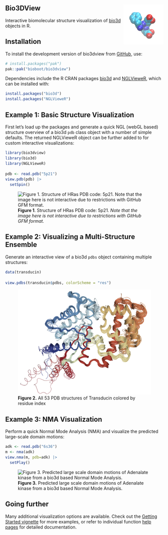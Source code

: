 
<!-- README.md is generated from README.Rmd. Please edit that file -->

## Bio3DView <img src="man/figures/bio3d-logo.png" align="right" />

<!-- badges: start -->
<!-- badges: end -->

Interactive biomolecular structure visualization of
[bio3d](http://thegrantlab.org/bio3d/) objects in R.

## Installation

To install the development version of bio3dview from
[GitHub](https://github.com/bioboot/bio3dview), use:

``` r
# install.packages("pak")
pak::pak("bioboot/bio3dview")
```

Dependencies include the R CRAN packages
[bio3d](https://cran.r-project.org/web/packages/bio3d/index.html) and
[NGLVieweR](https://cran.r-project.org/web/packages/NGLVieweR/), which
can be installed with:

``` r
install.packages("bio3d")
install.packages("NGLVieweR")
```

## Example 1: Basic Structure Visualization

First let’s load up the packages and generate a quick NGL (webGL based)
structure overview of a bio3d `pdb` class object with a number of simple
defaults. The returned NGLVieweR object can be further added to for
custom interactive visualizations:

``` r
library(bio3dview)
library(bio3d)
library(NGLVieweR)

pdb <- read.pdb("5p21")
view.pdb(pdb) |>
  setSpin()
```

<figure>
<img src="man/figures/fig1a.gif"
alt="Figure 1. Structure of HRas PDB code: 5p21. Note that the image here is not interactive due to restrictions with GitHub GFM format." />
<figcaption aria-hidden="true"><strong>Figure 1</strong>. Structure of
HRas PDB code: 5p21. <em>Note that the image here is not interactive due
to restrictions with GitHub GFM format.</em></figcaption>
</figure>

## Example 2: Visualizing a Multi-Structure Ensemble

Generate an interactive view of a bio3d `pdbs` object containing
multiple structures:

``` r
data(transducin)

view.pdbs(transducin$pdbs, colorScheme = "res") 
```

<figure>
<img src="man/figures/fig2.png"
alt="Figure 2. All 53 PDB structures of Transducin colored by residue index" />
<figcaption aria-hidden="true"><strong>Figure 2.</strong> All 53 PDB
structures of Transducin colored by residue index</figcaption>
</figure>

## Example 3: NMA Visualization

Perform a quick Normal Mode Analysis (NMA) and visualize the predicted
large-scale domain motions:

``` r
adk <- read.pdb("6s36")
m <- nma(adk)
view.nma(m, pdb=adk) |>
  setPlay()
```

<figure>
<img src="man/figures/fig3.gif"
alt="Figure 3. Predicted large scale domain motions of Adenalate kinase from a bio3d based Normal Mode Analysis." />
<figcaption aria-hidden="true"><strong>Figure 3.</strong> Predicted
large scale domain motions of Adenalate kinase from a bio3d based Normal
Mode Analysis.</figcaption>
</figure>

## Going further

Many additional visualization options are available. Check out the
[Getting Started
vignette](https://bioboot.github.io/bio3dview/articles/bio3dview.html)
for more examples, or refer to individual function [help
pages](https://bioboot.github.io/bio3dview/reference/index.html) for
detailed documentation.
